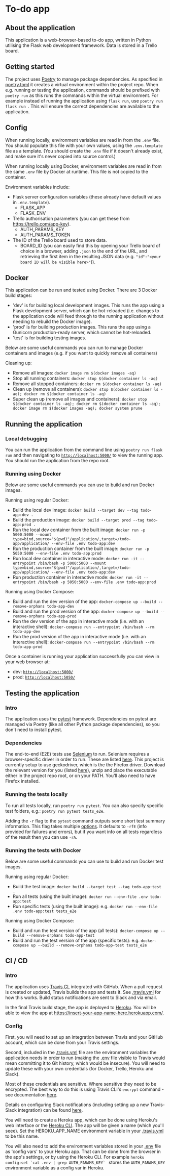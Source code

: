# To-do app
## About the application

This application is a web-browser-based to-do app, written in Python utilising the Flask web development framework. Data is stored in a Trello board.

## Getting started

The project uses [Poetry](https://python-poetry.org/) to manage package dependencies. As specified in [poetry.toml](poetry.toml) it creates a virtual environment within the project repo. When e.g. running or testing the application, commands should be prefixed with `poetry run` as this runs the commands within the virtual environment. For example instead of running the application using `flask run`, use `poetry run flask run `. This will ensure the correct dependencies are available to the application.

## Config

When running locally, environment variables are read in from the `.env` file. You should populate this file with your own values, using the `.env.template` file as a template. (You should create the `.env` file if it doesn't already exist, and make sure it's never copied into source control.)

When running locally using Docker, environment variables are read in from the same `.env` file by Docker at runtime. This file is not copied to the container.

Environment variables include:
- Flask server configuration variables (these already have default values in `.env.template`).
    - FLASK_APP
    - FLASK_ENV
- Trello authorisation parameters (you can get these from https://trello.com/app-key).
    - AUTH_PARAMS_KEY
    - AUTH_PARAMS_TOKEN
- The ID of the Trello board used to store data.
    - BOARD_ID (you can easily find this by opening your Trello board of choice in a browser, adding `.json` to the end of the URL, and retrieving the first item in the resulting JSON data (e.g. `"id":"<your board ID will be visible here>"`)).

## Docker

This application can be run and tested using Docker. There are 3 Docker build stages:

- 'dev' is for building local development images. This runs the app using a Flask development server, which can be hot-reloaded (i.e. changes to the application code will feed through to the running application without needing to rebuild the Docker image).
- 'prod' is for building production images. This runs the app using a Gunicorn production-ready server, which cannot be hot-reloaded.
- 'test' is for building testing images.

Below are some useful commands you can run to manage Docker containers and images (e.g. if you want to quickly remove all containers)

Cleaning up:

- Remove all images: `docker image rm $(docker images -aq)`
- Stop all running containers: `docker stop $(docker container ls -aq)`
- Remove all stopped containers: `docker rm $(docker container ls -aq)`
- Clean up (remove all containers): `docker stop $(docker container ls -aq); docker rm $(docker container ls -aq)`
- Super clean up (remove all images and containers): `docker stop $(docker container ls -aq); docker rm $(docker container ls -aq); docker image rm $(docker images -aq); docker system prune`

## Running the application

### Local debugging

You can run the application from the command line using `poetry run flask run` and then navigating to [`http://localhost:5000/`](http://localhost:5000/) to view the running app. You should run the application from the repo root.

### Running using Docker

Below are some useful commands you can use to build and run Docker images.

Running using regular Docker:

- Build the local dev image: `docker build --target dev --tag todo-app:dev .`
- Build the production image: `docker build --target prod --tag todo-app:prod .`
- Run the local dev container from the built image: `docker run -p 5000:5000 --mount type=bind,source="$(pwd)"/application/,target=/todo-app/application/ --env-file .env todo-app:dev`
- Run the production container from the built image: `docker run -p 5050:5000 --env-file .env todo-app:prod`
- Run local dev container in interactive mode: `docker run -it --entrypoint /bin/bash -p 5000:5000 --mount type=bind,source="$(pwd)"/application/,target=/todo-app/application/ --env-file .env todo-app:dev`
- Run production container in interactive mode: `docker run -it --entrypoint /bin/bash -p 5050:5000 --env-file .env todo-app:prod`

Running using Docker Compose:

- Build and run the dev version of the app: `docker-compose up --build --remove-orphans todo-app-dev`
- Build and run the prod version of the app: `docker-compose up --build --remove-orphans todo-app-prod`
- Run the dev version of the app in interactive mode (i.e. with an interactive shell): `docker-compose run --entrypoint /bin/bash --rm todo-app-dev`
- Run the prod version of the app in interactive mode (i.e. with an interactive shell): `docker-compose run --entrypoint /bin/bash --rm todo-app-prod`

Once a container is running your application successfully you can view in your web browser at:

- dev: [`http://localhost:5000/`](http://localhost:5000/)
- prod: [`http://localhost:5050/`](http://localhost:5050/)

## Testing the application

### Intro

The application uses the [pytest](https://docs.pytest.org/en/stable/) framework. Dependencies on pytest are managed via Poetry (like all other Python package dependencies), so you don't need to install pytest.

### Dependencies

The end-to-end (E2E) tests use [Selenium](https://selenium-python.readthedocs.io/) to run. Selenium requires a browser-specific driver in order to run. These are listed [here](https://selenium-python.readthedocs.io/installation.html#drivers). This project is currently setup to use geckodriver, which is the the Firefox driver. Download the relevant version for you (listed [here](https://github.com/mozilla/geckodriver/releases)), unzip and place the executable either in the project repo root, or on your PATH. You'll also need to have Firefox installed.

### Running the tests locally
To run all tests locally, run `poetry run pytest`. You can also specify specific test folders, e.g.: `poetry run pytest tests_e2e`.

Adding the `-r` flag to the `pytest` command outputs some short test summary information. This flag takes multiple [options](https://docs.pytest.org/en/stable/usage.html#detailed-summary-report). It defaults to `-rfE` (info provided for failures and errors), but if you want info on all tests regardless of the result then you can use `-rA`.

### Running the tests with Docker

Below are some useful commands you can use to build and run Docker test images.

Running using regular Docker:

- Build the test image: `docker build --target test --tag todo-app:test .`
- Run all tests (using the built image): `docker run --env-file .env todo-app:test`
- Run specific tests (using the built image): e.g. `docker run --env-file .env todo-app:test tests_e2e`

Running using Docker Compose:

- Build and run the test version of the app (all tests): `docker-compose up --build --remove-orphans todo-app-test`
- Build and run the test version of the app (specific tests): e.g. `docker-compose up --build --remove-orphans todo-app-test tests_e2e`

## CI / CD

### Intro

The application uses [Travis CI](https://www.travis-ci.com/), integrated with GitHub. When a pull request is created or updated, Travis builds the app and tests it. See [.travis.yml](.travis.yml) for how this works. Build status notifications are sent to Slack and via email.

In the final Travis build stage, the app is deployed to [Heroku](https://www.heroku.com/home). You will be able to view the app at https://insert-your-app-name-here.herokuapp.com/.

### Config

First, you will need to set up an integration between Travis and your GitHub account, which can be done from your Travis settings.

Second, included in the [.travis.yml](.travis.yml) file are the environment variables the application needs in order to run (making the [.env](.env) file visible to Travis would mean committing it to Git history, which would be insecure). You will need to update these with your own credentials (for Docker, Trello, Heroku and Slack).

Most of these credentials are sensitive. Where sensitive they need to be encrypted. The best way to do this is using Travis CLI's `encrypt` command - see documentation [here](https://docs.travis-ci.com/user/encryption-keys/).

Details on configuring Slack notifications (including setting up a new Travis-Slack integration) can be found [here](https://docs.travis-ci.com/user/notifications/#configuring-slack-notifications).

You will need to create a Heroku app, which can be done using Heroku's web interface or the [Heroku CLI](https://devcenter.heroku.com/articles/heroku-cli). The app will be given a name (which you'll seee). Set the HEROKU_APP_NAME environment variable in your [.travis.yml](.travis.yml) to be this name.

You will also need to add the environment variables stored in your [.env](.env) file as 'config vars' to your Heroku app. That can be done from the browser in the app's settings, or by using the Heroku CLI. For example ``heroku config:set `cat .env | grep AUTH_PARAMS_KEY` `` stores the `AUTH_PARAMS_KEY` environment variable as a config var in Heroku.
